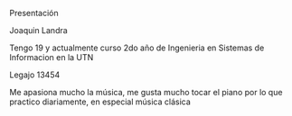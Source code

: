 Presentación 

Joaquin Landra

Tengo 19 y actualmente curso 2do año de Ingenieria en Sistemas de Informacion en la UTN

Legajo 13454

Me apasiona mucho la música, me gusta mucho tocar el piano por lo que practico diariamente, en especial música clásica
